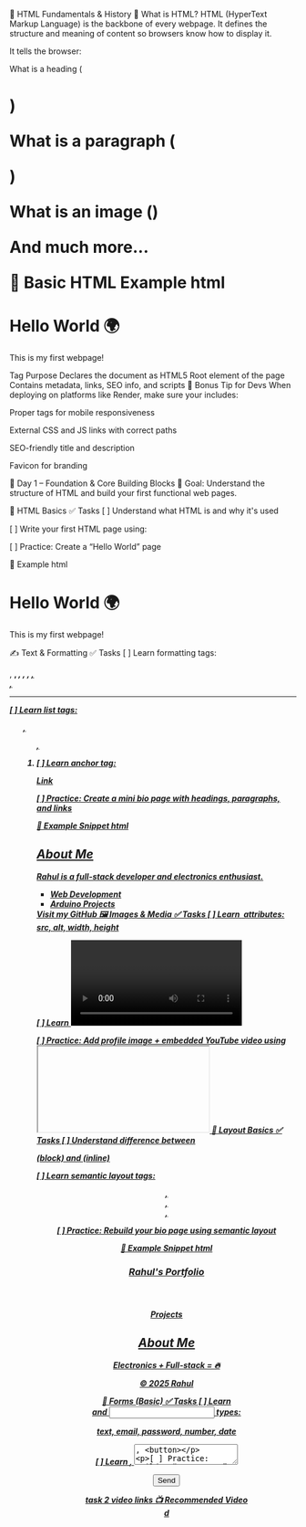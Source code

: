 📘 HTML Fundamentals & History
🧠 What is HTML?
HTML (HyperText Markup Language) is the backbone of every webpage. It defines the structure and meaning of content so browsers know how to display it.

It tells the browser:

What is a heading (<h1>)

What is a paragraph (<p>)

What is an image (<img>)

And much more...

📌 Basic HTML Example
html
<!DOCTYPE html>
<html>
  <head>
    <title>My First Page</title>
  </head>
  <body>
    <h1>Hello World 🌍</h1>
    <p>This is my first webpage!</p>
  </body>
</html>
Tag	Purpose
<!DOCTYPE>	Declares the document as HTML5
<html>	Root element of the page
<head>	Contains metadata, links, SEO info, and scripts
<title>	Sets the title shown in the browser tab
<body>	Holds all visible content on the page
📚 Why HTML Is Used
Structure: Organizes content into readable sections.

Semantics: Tags like <header>, <nav>, <main>, <article>, <footer> add meaning.

Accessibility: Helps screen readers and assistive tech interpret content.

SEO: Semantic tags and metadata improve search engine visibility.

Interoperability: Works across all browsers and devices. CSS styles it. JavaScript adds interactivity.

🏛️ Evolution of HTML (Based on W3C’s History)
Year / Period	Major Event / Change	Significance
1989	Tim Berners-Lee invents the Web + first HTML prototype	HTML originated as a way to link documents globally.
Early 1990s	HTML built on SGML + HTTP protocol emerges	SGML gave HTML structure; Tim’s HTTP & anchor tag (<a href>) were key innovations.
1991	Public discussion of HTML begins (WWW-talk mailing list)	Opened the language to community input.
1992	Dave Raggett proposes HTML+ and develops Arena browser	Introduced richer features beyond original HTML.
1993	Release of Mosaic browser	Added support for images, lists, forms—boosting HTML adoption.
1994	First WWW conference; IETF HTML WG formed; HTML 2 work begins	HTML began formal standardization.
1995	HTML 3 draft published; Netscape and Internet Explorer emerge	Browser wars begin; HTML expands rapidly.
1996	HTML working group reorganized (ERB); “Cougar” (HTML 4) work begins	Standardization efforts intensified.
1997	HTML 3.2 becomes official; HTML 4 proposed	Combined browser features into a stable spec.
🧩 What Goes Inside the <head> Tag?
The <head> section contains metadata and resources that help browsers understand and render the page correctly.

✅ Common <head> Elements
Tag	Purpose
<title>	Sets the page title in the browser tab
<meta>	Provides metadata (charset, description, keywords, viewport, etc.)
<link>	Links external resources (CSS, favicon)
<style>	Embeds internal CSS styles
<script>	Loads JavaScript files (use defer or async for performance)
<base>	Sets base URL for relative links
<noscript>	Fallback content if JavaScript is disabled
🧪 Example Head Section
html
<head>
  <title>Rahul's Portfolio</title>
  <meta charset="UTF-8">
  <meta name="description" content="Full-stack projects and electronics builds by Rahul">
  <meta name="viewport" content="width=device-width, initial-scale=1.0">
  <link rel="stylesheet" href="styles.css">
  <link rel="icon" href="favicon.ico">
  <script src="app.js" defer></script>
</head>
🚀 Bonus Tip for Devs
When deploying on platforms like Render, make sure your <head> includes:

Proper <meta> tags for mobile responsiveness

External CSS and JS links with correct paths

SEO-friendly title and description

Favicon for branding


📅 Day 1 – Foundation & Core Building Blocks
🎯 Goal: Understand the structure of HTML and build your first functional web pages.

🧱 HTML Basics
✅ Tasks
[ ] Understand what HTML is and why it's used

[ ] Write your first HTML page using:

<!DOCTYPE html>

<html>

<head>

<body>

[ ] Practice: Create a “Hello World” page

📌 Example
html
<!DOCTYPE html>
<html>
  <head>
    <title>Hello World</title>
  </head>
  <body>
    <h1>Hello World 🌍</h1>
    <p>This is my first webpage!</p>
  </body>
</html>
✍️ Text & Formatting
✅ Tasks
[ ] Learn formatting tags:

<p>, <strong>, <em>, <b>, <i>, <u>, <br>, <hr>

[ ] Learn list tags:

<ul>, <ol>, <li>

[ ] Learn anchor tag:

<a href="URL" target="_blank">Link</a>

[ ] Practice: Create a mini bio page with headings, paragraphs, and links

📌 Example Snippet
html
<h2>About Me</h2>
<p><strong>Rahul</strong> is a full-stack developer and electronics enthusiast.</p>
<ul>
  <li>Web Development</li>
  <li>Arduino Projects</li>
</ul>
<a href="https://github.com/rahulpatle-sol" target="_blank">Visit my GitHub</a>
🖼️ Images & Media
✅ Tasks
[ ] Learn <img> attributes: src, alt, width, height

[ ] Learn <video> and <audio>: controls, autoplay, loop

[ ] Practice: Add profile image + embedded YouTube video using <iframe>

📌 Example Snippet
html
<img src="rahul.jpg" alt="Rahul's Profile" width="200">
<iframe width="560" height="315" src="https://www.youtube.com/embed/xyz123" frameborder="0" allowfullscreen></iframe>
🧩 Layout Basics
✅ Tasks
[ ] Understand difference between <div> (block) and <span> (inline)

[ ] Learn semantic layout tags:

<header>, <nav>, <section>, <footer>

[ ] Practice: Rebuild your bio page using semantic layout

📌 Example Snippet
html
<header>
  <h1>Rahul's Portfolio</h1>
</header>
<nav>
  <a href="#projects">Projects</a>
</nav>
<section>
  <h2>About Me</h2>
  <p>Electronics + Full-stack = 🔥</p>
</section>
<footer>
  <p>© 2025 Rahul</p>
</footer>
📝 Forms (Basic)
✅ Tasks
[ ] Learn <form> and <input> types:

text, email, password, number, date

[ ] Learn <label>, <textarea>, <button>

[ ] Practice: Build a “Contact Me” form

📌 Example Snippet
html
<form>
  <label for="name">Name:</label>
  <input type="text" id="name" name="name"><br>

  <label for="email">Email:</label>
  <input type="email" id="email" name="email"><br>

  <label for="message">Message:</label><br>
  <textarea id="message" name="message"></textarea><br>

  <button type="submit">Send</button>
</form>


task  2 video  links 
📺 Recommended Video  
d